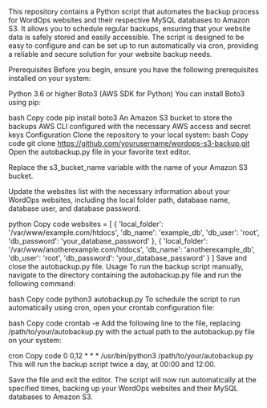 This repository contains a Python script that automates the backup process for WordOps websites and their respective MySQL databases to Amazon S3. It allows you to schedule regular backups, ensuring that your website data is safely stored and easily accessible. The script is designed to be easy to configure and can be set up to run automatically via cron, providing a reliable and secure solution for your website backup needs.

Prerequisites
Before you begin, ensure you have the following prerequisites installed on your system:

Python 3.6 or higher
Boto3 (AWS SDK for Python)
You can install Boto3 using pip:

bash
Copy code
pip install boto3
An Amazon S3 bucket to store the backups
AWS CLI configured with the necessary AWS access and secret keys
Configuration
Clone the repository to your local system:
bash
Copy code
git clone https://github.com/yourusername/wordops-s3-backup.git
Open the autobackup.py file in your favorite text editor.

Replace the s3_bucket_name variable with the name of your Amazon S3 bucket.

Update the websites list with the necessary information about your WordOps websites, including the local folder path, database name, database user, and database password.

python
Copy code
websites = [
    {
        'local_folder': '/var/www/example.com/htdocs',
        'db_name': 'example_db',
        'db_user': 'root',
        'db_password': 'your_database_password'
    },
    {
        'local_folder': '/var/www/anotherexample.com/htdocs',
        'db_name': 'anotherexample_db',
        'db_user': 'root',
        'db_password': 'your_database_password'
    }
]
Save and close the autobackup.py file.
Usage
To run the backup script manually, navigate to the directory containing the autobackup.py file and run the following command:

bash
Copy code
python3 autobackup.py
To schedule the script to run automatically using cron, open your crontab configuration file:

bash
Copy code
crontab -e
Add the following line to the file, replacing /path/to/your/autobackup.py with the actual path to the autobackup.py file on your system:

cron
Copy code
0 0,12 * * * /usr/bin/python3 /path/to/your/autobackup.py
This will run the backup script twice a day, at 00:00 and 12:00.

Save the file and exit the editor. The script will now run automatically at the specified times, backing up your WordOps websites and their MySQL databases to Amazon S3.

